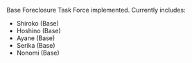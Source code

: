 Base Foreclosure Task Force implemented. Currently includes:

* Shiroko (Base)
* Hoshino (Base)
* Ayane (Base)
* Serika (Base)
* Nonomi (Base)
